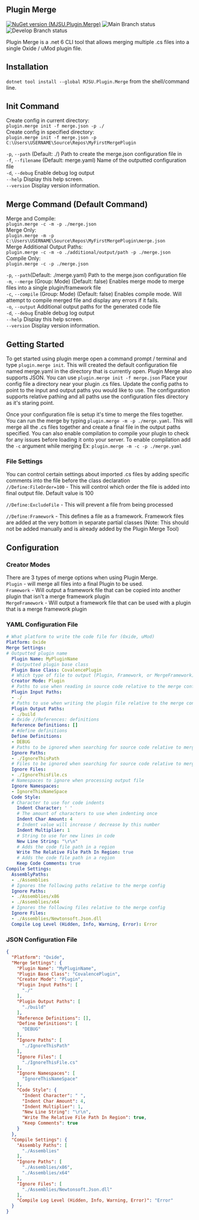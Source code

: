 ## Plugin Merge

[![NuGet version (MJSU.Plugin.Merge)](https://img.shields.io/nuget/v/MJSU.Plugin.Merge?style=flat-square)](https://www.nuget.org/packages/MJSU.Plugin.Merge/)
![Main Branch status](https://img.shields.io/github/workflow/status/dassjosh/plugin.merge/build/main?label=main&style=flat-square)
![Develop Branch status](https://img.shields.io/github/workflow/status/dassjosh/plugin.merge/build/develop?label=develop&style=flat-square)

Plugin Merge is a .net 6 CLI tool that allows merging multiple .cs files into a single Oxide / uMod plugin file.

## Installation
`dotnet tool install --global MJSU.Plugin.Merge` from the shell/command line.

## Init Command

Create config in current directory:  
`plugin.merge init -f merge.json -p ./`  
Create config in specified directory:  
`plugin.merge init -f merge.json -p C:\Users\USERNAME\Source\Repos\MyFirstMergePlugin`

`-p`, `--path`  (Default: ./) Path to create the merge.json configuration file in  
`-f`, `--filename` (Default: merge.yaml) Name of the outputted configuration file  
`-d`, `--debug` Enable debug log output  
`--help` Display this help screen.  
`--version` Display version information.

## Merge Command (Default Command)

Merge and Compile:  
`plugin.merge -c -m -p ./merge.json`  
Merge Only:  
`plugin.merge -m -p C:\Users\USERNAME\Source\Repos\MyFirstMergePlugin\merge.json`  
Merge Additional Output Paths:  
`plugin.merge -c -m -o ./additional/output/path -p ./merge.json`  
Compile Only:  
`plugin.merge -c -p ./merge.json`

`-p`, `--path`(Default: ./merge.yaml) Path to the merge.json configuration file  
`-m`, `--merge` (Group: Mode) (Default: false) Enables merge mode to merge files into a single plugin/framework file  
`-c`, `--compile` (Group: Mode) (Default: false) Enables compile mode. Will attempt to compile merged file and display
any errors if it fails.  
`-o`, `--output` Additional output paths for the generated code file  
`-d`, `--debug` Enable debug log output  
`--help` Display this help screen.  
`--version` Display version information.

## Getting Started

To get started using plugin merge open a command prompt / terminal and type `plugin.merge init`. 
This will created the default configuration file named merge.yaml in the directory that is currently open.
Plugin Merge also supports JSON. You can use `plugin.merge init -f merge.json`
Place your config file a directory near your plugin .cs files.
Update the config paths to point to the input and output paths you would like to use.
The configuration supports relative pathing and all paths use the configuration files directory as it's staring point.

Once your configuration file is setup it's time to merge the files together.
You can run the merge by typing `plugin.merge -m -p ./merge.yaml`. 
This will merge all the .cs files together and create a final file in the output paths specified.
You can also enable compilation to compile your plugin to check for any issues before loading it onto your server.
To enable compilation add the `-c` argument while merging Ex: `plugin.merge -m -c -p ./merge.yaml`

### File Settings
You can control certain settings about imported .cs files by adding specific comments into the file before the class declaration  
`//Define:FileOrder=100` - This will control which order the file is added into final output file. Default value is 100  

`//Define:ExcludeFile` - This will prevent a file from being processed  

`//Define:Framework` - This defines a file as a framework. Framework files are added at the very bottom in separate partial classes 
(Note: This should not be added manually and is already added by the Plugin Merge Tool)  

## Configuration

### Creator Modes
There are 3 types of merge options when using Plugin Merge.  
`Plugin` - will merge all files into a final Plugin to be used.  
`Framework` - Will output a framework file that can be copied into another plugin that isn't a merge framework plugin  
`MergeFramework` - Will output a framework file that can be used with a plugin that is a merge framework plugin  

### YAML Configuration File
```yaml
# What platform to write the code file for (Oxide, uMod)
Platform: Oxide
Merge Settings:
# Outputted plugin name
  Plugin Name: MyPluginName
  # Outputted plugin base class
  Plugin Base Class: CovalencePlugin
  # Which type of file to output (Plugin, Framework, or MergeFramework)
  Creator Mode: Plugin
  # Paths to use when reading in source code relative to the merge config
  Plugin Input Paths:
  - ./
  # Paths to use when writing the plugin file relative to the merge config
  Plugin Output Paths:
  - ./build
  # Oxide //References: definitions
  Reference Definitions: []
  # #define definitions
  Define Definitions:
  - DEBUG
  # Paths to be ignored when searching for source code relative to merge config
  Ignore Paths:
  - ./IgnoreThisPath
  # Files to be ignored when searching for source code relative to merge config
  Ignore Files:
  - ./IgnoreThisFile.cs
  # Namespaces to ignore when processing output file
  Ignore Namespaces:
  - IgnoreThisNameSpace
  Code Style:
  # Character to use for code indents
    Indent Character: ' '
    # The amount of characters to use when indenting once
    Indent Char Amount: 4
    # Indent value will increase / decrease by this number
    Indent Multiplier: 1
    # String to use for new lines in code
    New Line String: "\r\n"
    # Adds the code file path in a region
    Write The Relative File Path In Region: true
    # Adds the code file path in a region
    Keep Code Comments: true
Compile Settings:
  AssemblyPaths:
  - ./Assemblies
  # Ignores the following paths relative to the merge config
  Ignore Paths:
  - ./Assemblies/x86
  - ./Assemblies/x64
  # Ignores the following files relative to the merge config
  Ignore Files:
  - ./Assemblies/Newtonsoft.Json.dll
  Compile Log Level (Hidden, Info, Warning, Error): Error

```

### JSON Configuration File
```json
{
  "Platform": "Oxide",
  "Merge Settings": {
    "Plugin Name": "MyPluginName",
    "Plugin Base Class": "CovalencePlugin",
    "Creator Mode": "Plugin",
    "Plugin Input Paths": [
      "./"
    ],
    "Plugin Output Paths": [
      "./build"
    ],
    "Reference Definitions": [],
    "Define Definitions": [
      "DEBUG"
    ],
    "Ignore Paths": [
      "./IgnoreThisPath"
    ],
    "Ignore Files": [
      "./IgnoreThisFile.cs"
    ],
    "Ignore Namespaces": [
      "IgnoreThisNameSpace"
    ],
    "Code Style": {
      "Indent Character": " ",
      "Indent Char Amount": 4,
      "Indent Multiplier": 1,
      "New Line String": "\r\n",
      "Write The Relative File Path In Region": true,
      "Keep Comments": true
    }
  },
  "Compile Settings": {
    "Assembly Paths": [
      "./Assemblies"
    ],
    "Ignore Paths": [
      "./Assemblies/x86",
      "./Assemblies/x64"
    ],
    "Ignore Files": [
      "./Assemblies/Newtonsoft.Json.dll"
    ],
    "Compile Log Level (Hidden, Info, Warning, Error)": "Error"
  }
}
```